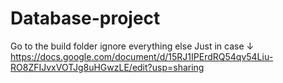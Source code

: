 # Database-project
Go to the build folder ignore everything else
Just in case ↓ 
https://docs.google.com/document/d/15RJ1IPErdRQ54qv54Liu-RO8ZFIJvxVOTJg8uHGwzLE/edit?usp=sharing


